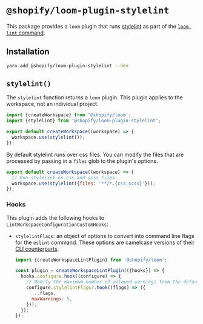 # `@shopify/loom-plugin-stylelint`

This package provides a `loom` plugin that runs [stylelint](https://stylelint.io) as part of the [`loom lint` command](TODO).

## Installation

```sh
yarn add @shopify/loom-plugin-stylelint --dev
```

## `stylelint()`

The `stylelint` function returns a `loom` plugin. This plugin applies to the workspace, not an individual project.

```js
import {createWorkspace} from '@shopify/loom';
import {stylelint} from '@shopify/loom-plugin-stylelint';

export default createWorkspace((workspace) => {
  workspace.use(stylelint());
});
```

By default stylelint runs over css files. You can modify the files that are processed by passing in a `files` glob to the plugin's options.

```js
export default createWorkspace((workspace) => {
  // Run stylelint on css and scss files
  workspace.use(stylelint({files: '**/*.{css,scss}'}));
});
```

### Hooks

This plugin adds the following hooks to `LintWorkspaceConfigurationCustomHooks`:

- `stylelintFlags`: an object of options to convert into command line flags for the `eslint` command. These options are camelcase versions of their [CLI counterparts](https://stylelint.io/user-guide/usage/cli/).

  ```js
  import {createWorkspaceLintPlugin} from '@shopify/loom';

  const plugin = createWorkspaceLintPlugin(({hooks}) => {
    hooks.configure.hook((configure) => {
      // Modify the maximum number of allowed warnings from the default of 0
      configure.stylelintFlags?.hook((flags) => ({
        ...flags,
        maxWarnings: 5,
      }));
    });
  });
  ```
